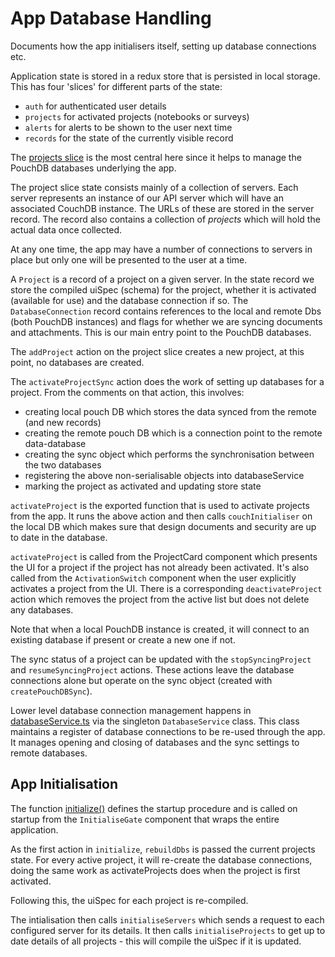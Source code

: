 # App Database Handling

Documents how the app initialisers itself, setting up database connections etc.

Application state is stored in a redux store that is persisted in local storage.  This has
four 'slices' for different parts of the state:

- `auth` for authenticated user details
- `projects` for activated projects (notebooks or surveys)
- `alerts` for alerts to be shown to the user next time
- `records` for the state of the currently visible record

The [projects slice](../../../../../app/src/context/slices/projectSlice.ts) is the most
central here since it helps to manage the PouchDB databases underlying the app.

The project slice state consists mainly of a collection of servers.  Each server 
represents an instance of our API server which will have an associated CouchDB
instance.   The URLs of these are stored in the server record.   The record also
contains a collection of _projects_ which will hold the actual data once collected.

At any one time, the app may have a number of connections to servers in place but only
one will be presented to the user at a time.

A `Project` is a record of a project on a given server.  In the state record we store
the compiled uiSpec (schema) for the project, whether it is activated (available for use)
and the database connection if so.  The `DatabaseConnection` record contains references to
the local and remote Dbs (both PouchDB instances) and flags for whether we are
syncing documents and attachments.  This is our main entry point to the PouchDB databases.

The `addProject` action on the project slice creates a new project, at this point, no
databases are created.

The `activateProjectSync` action does the work of setting up databases for a project.
From the comments on that action, this involves:

- creating local pouch DB which stores the data synced from the remote
  (and new records)
- creating the remote pouch DB which is a connection point to the remote
  data-database
- creating the sync object which performs the synchronisation between the
  two databases
- registering the above non-serialisable objects into databaseService
- marking the project as activated and updating store state

`activateProject` is the exported function that is used to activate projects from
the app.  It runs the above action and then calls `couchInitialiser` on the local DB
which makes sure that design documents and security are up to date in the database.

`activateProject` is called from the ProjectCard component which presents the UI for
a project if the project has not already been activated.   It's also called from
the `ActivationSwitch` component when the user explicitly activates a project from the UI.
There is a corresponding `deactivateProject` action which removes the project from
the active list but does not delete any databases.

Note that when a local PouchDB instance is created, it will connect to an existing
database if present or create a new one if not.

The sync status of a project can be updated with the `stopSyncingProject` and
`resumeSyncingProject` actions.  These actions leave the database connections
alone but operate on the sync object (created with `createPouchDBSync`).

Lower level database connection management happens in [databaseService.ts](../../../../../app/src/context/slices/databaseService.ts)
via the singleton `DatabaseService` class.  This class maintains a register of
database connections to be re-used through the app.  It manages opening and closing
of databases and the sync settings to remote databases.

## App Initialisation

The function [initialize()](../../../../../app/src/sync/initialize.ts) defines the
startup procedure and is called on startup from the `InitialiseGate` component that wraps
the entire application.

As the first action in `initialize`, `rebuildDbs` is passed the current projects state.
For every active project, it will re-create the database connections, doing the same
work as activateProjects does when the project is first activated.

Following this, the uiSpec for each project is re-compiled.

The intialisation then calls `initialiseServers` which sends a request to each
configured server for its details.  It then calls `initialiseProjects` to
get up to date details of all projects - this will compile the uiSpec if it
is updated.
